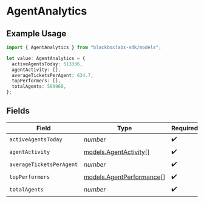 # AgentAnalytics

## Example Usage

```typescript
import { AgentAnalytics } from "blackboxlabs-sdk/models";

let value: AgentAnalytics = {
  activeAgentsToday: 513336,
  agentActivity: [],
  averageTicketsPerAgent: 634.7,
  topPerformers: [],
  totalAgents: 509960,
};
```

## Fields

| Field                                                      | Type                                                       | Required                                                   | Description                                                |
| ---------------------------------------------------------- | ---------------------------------------------------------- | ---------------------------------------------------------- | ---------------------------------------------------------- |
| `activeAgentsToday`                                        | *number*                                                   | :heavy_check_mark:                                         | N/A                                                        |
| `agentActivity`                                            | [models.AgentActivity](../models/agentactivity.md)[]       | :heavy_check_mark:                                         | N/A                                                        |
| `averageTicketsPerAgent`                                   | *number*                                                   | :heavy_check_mark:                                         | N/A                                                        |
| `topPerformers`                                            | [models.AgentPerformance](../models/agentperformance.md)[] | :heavy_check_mark:                                         | N/A                                                        |
| `totalAgents`                                              | *number*                                                   | :heavy_check_mark:                                         | N/A                                                        |